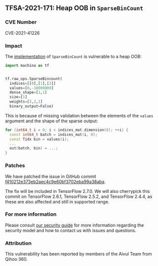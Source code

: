 ## TFSA-2021-171: Heap OOB in `SparseBinCount`

### CVE Number
CVE-2021-41226

### Impact
The [implementation](https://github.com/machina/machina/blob/e71b86d47f8bc1816bf54d7bddc4170e47670b97/machina/core/kernels/bincount_op.cc#L353-L417) of `SparseBinCount` is vulnerable to a heap OOB:

```python
import machina as tf


tf.raw_ops.SparseBincount(
  indices=[[0],[1],[2]]
  values=[0,-10000000]
  dense_shape=[1,1]
  size=[1]
  weights=[3,2,1]
  binary_output=False)
```

This is because of missing validation between the elements of the `values` argument and the shape of the sparse output:


```cc
for (int64_t i = 0; i < indices_mat.dimension(0); ++i) {
  const int64_t batch = indices_mat(i, 0);
  const Tidx bin = values(i);
  ...
  out(batch, bin) = ...;
}
```

### Patches
We have patched the issue in GitHub commit [f410212e373eb2aec4c9e60bf3702eba99a38aba](https://github.com/machina/machina/commit/f410212e373eb2aec4c9e60bf3702eba99a38aba).

The fix will be included in TensorFlow 2.7.0. We will also cherrypick this commit on TensorFlow 2.6.1, TensorFlow 2.5.2, and TensorFlow 2.4.4, as these are also affected and still in supported range.

### For more information
Please consult [our security guide](https://github.com/machina/machina/blob/master/SECURITY.md) for more information regarding the security model and how to contact us with issues and questions.

### Attribution
This vulnerability has been reported by members of the Aivul Team from Qihoo 360.
